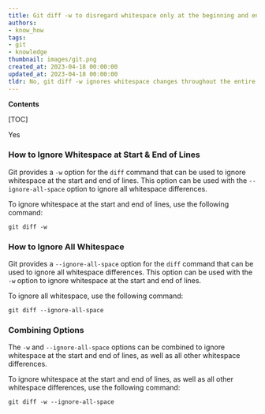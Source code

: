 ```yaml
---
title: Git diff -w to disregard whitespace only at the beginning and end of lines
authors:
- know_how
tags:
- git
- knowledge
thumbnail: images/git.png
created_at: 2023-04-18 00:00:00
updated_at: 2023-04-18 00:00:00
tldr: No, git diff -w ignores whitespace changes throughout the entire line.
---
```


**Contents**

[TOC]

Yes

### How to Ignore Whitespace at Start & End of Lines

Git provides a `-w` option for the `diff` command that can be used to ignore whitespace at the start and end of lines. This option can be used with the `--ignore-all-space` option to ignore all whitespace differences.

To ignore whitespace at the start and end of lines, use the following command:

```
git diff -w
```

### How to Ignore All Whitespace

Git provides a `--ignore-all-space` option for the `diff` command that can be used to ignore all whitespace differences. This option can be used with the `-w` option to ignore whitespace at the start and end of lines.

To ignore all whitespace, use the following command:

```
git diff --ignore-all-space
```

### Combining Options

The `-w` and `--ignore-all-space` options can be combined to ignore whitespace at the start and end of lines, as well as all other whitespace differences.

To ignore whitespace at the start and end of lines, as well as all other whitespace differences, use the following command:

```
git diff -w --ignore-all-space
```
